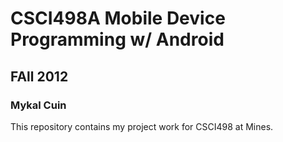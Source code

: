 # CSCI498A Mobile Device Programming w/ Android
## FAll 2012
### Mykal Cuin

This repository contains my project work for CSCI498 at Mines.
